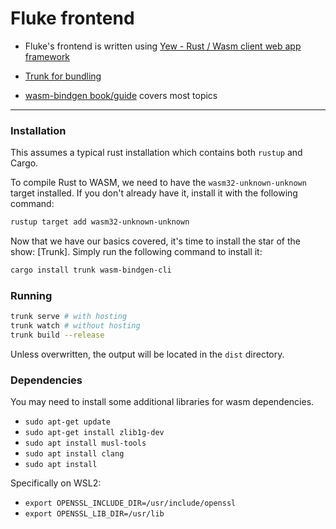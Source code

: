# Fluke frontend

- Fluke's frontend is written using [Yew - Rust / Wasm client web app framework](https://github.com/yewstack/yew)

- [Trunk for bundling](https://github.com/thedodd/trunk)
 
- [wasm-bindgen book/guide](https://rustwasm.github.io/wasm-bindgen/) covers most topics

---

### Installation

This assumes a typical rust installation which contains both `rustup` and Cargo.

To compile Rust to WASM, we need to have the `wasm32-unknown-unknown` target installed.
If you don't already have it, install it with the following command:

```bash
rustup target add wasm32-unknown-unknown
```

Now that we have our basics covered, it's time to install the star of the show: [Trunk].
Simply run the following command to install it:

```bash
cargo install trunk wasm-bindgen-cli
```

### Running

```bash
trunk serve # with hosting
trunk watch # without hosting 
trunk build --release
```

Unless overwritten, the output will be located in the `dist` directory.

### Dependencies

You may need to install some additional libraries for wasm dependencies. 

- `sudo apt-get update`
- `sudo apt-get install zlib1g-dev`
- `sudo apt install musl-tools`
- `sudo apt install clang`
- `sudo apt install`

Specifically on WSL2: 
- `export OPENSSL_INCLUDE_DIR=/usr/include/openssl`
- `export OPENSSL_LIB_DIR=/usr/lib`

